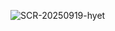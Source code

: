 ![SCR-20250919-hyet](https://github.com/user-attachments/assets/227169b7-fc07-47ac-a3f0-b2fd2d899e36)
